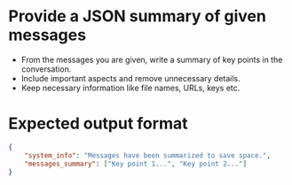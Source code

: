 # Provide a JSON summary of given messages

- From the messages you are given, write a summary of key points in the conversation.
- Include important aspects and remove unnecessary details.
- Keep necessary information like file names, URLs, keys etc.

# Expected output format

~~~json
{
    "system_info": "Messages have been summarized to save space.",
    "messages_summary": ["Key point 1...", "Key point 2..."]
}
~~~
